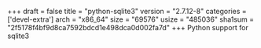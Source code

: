 +++
draft = false
title = "python-sqlite3"
version = "2.7.12-8"
categories = ['devel-extra']
arch = "x86_64"
size = "69576"
usize = "485036"
sha1sum = "2f5178f4bf9d8ca7592bdcd1e498dca0d002fa7d"
+++
Python support for sqlite3